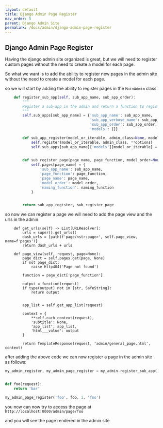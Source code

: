 ```yaml
---
layout: default
title: Django Admin Page Register
nav_order: 5
parent: Django Admin Site
permalink: /docs/admin/django-admin-page-register
---
```


## Django Admin Page Register
Having the django admin site organized is great, but we will need to register custom pages without the need to create a model for each page.

So what we want is to add the ability to register new pages in the admin site without the need to create a model for each page.

so we will start by adding the ability to register pages in the `MainAdmin` class

```python
    def register_sub_app(self, sub_app_name, sub_app_order):
        """
        Register a sub-app in the admin and return a function to register models under this sub-app.
        """
        self.sub_apps[sub_app_name] = {'sub_app_name': sub_app_name,
                                       'sub_app_verbose_name': sub_app_name.replace('_', ' ').title(),
                                       'sub_app_order': sub_app_order,
                                       'models': {}}

        def sub_app_register(model_or_iterable, admin_class=None, model_order=None, naming_function=None, **options):
            self.register(model_or_iterable, admin_class, **options)
            self.sub_apps[sub_app_name]['models'][model_or_iterable] = {'model_order': model_order,
                                                                        'naming_function': naming_function}

        def sub_register_page(page_name, page_function, model_order=None, naming_function=None):            
            self.pages[page_name] = {
                'sub_app_name': sub_app_name,
                'page_function': page_function,
                'page_name': page_name,
                'model_order': model_order,
                'naming_function': naming_function
            }


        return sub_app_register, sub_register_page
```
so now we can register a page we will need to add the page view and the urls in the admin 


```
    def get_urls(self) -> List[URLResolver]:
        urls = super().get_urls()
        dash_urls = [path(f'page/<str:page>', self.page_view, name=f'pages')]
        return dash_urls + urls

    def page_view(self, request, page=None):
        page_dict = self.pages.get(page, None)
        if not page_dict:
            raise Http404('Page not found')

        function = page_dict['page_function']

        output = function(request)
        if type(output) not in [str, SafeString]:
            return output


        app_list = self.get_app_list(request)

        context = {
            **self.each_context(request),
            'subtitle': None,
            'app_list': app_list,
            'html___value': output
        }

        return TemplateResponse(request, 'admin/general_page.html', context)
```

after adding the above code we can now register a page in the admin site as follows:

```python
my_admin_register, my_admin_page_register = my_admin.register_sub_app('my', 1)


def foo(request):
    return 'bar'

my_admin_page_register('foo', foo, 1, 'foo')    
```

you now can now try to access the page at `http://localhost:8000/admin/page/foo`

and you will see the page rendered in the admin site
